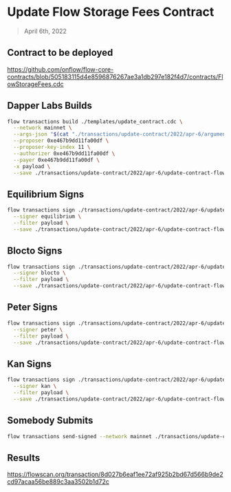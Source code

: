 # Update Flow Storage Fees Contract

> April 6th, 2022

## Contract to be deployed

https://github.com/onflow/flow-core-contracts/blob/505183115d4e8596876267ae3a1db297e182f4d7/contracts/FlowStorageFees.cdc

## Dapper Labs Builds

```sh
flow transactions build ./templates/update_contract.cdc \
  --network mainnet \
  --args-json "$(cat "./transactions/update-contract/2022/apr-6/arguments-flow-storage-fees.json")" \
  --proposer 0xe467b9dd11fa00df \
  --proposer-key-index 11 \
  --authorizer 0xe467b9dd11fa00df \
  --payer 0xe467b9dd11fa00df \
  -x payload \
  --save ./transactions/update-contract/2022/apr-6/update-contract-flow-storage-fees-apr-6-unsigned.rlp
```

## Equilibrium Signs

```sh
flow transactions sign ./transactions/update-contract/2022/apr-6/update-contract-flow-storage-fees-apr-6-unsigned.rlp \
  --signer equilibrium \
  --filter payload \
  --save ./transactions/update-contract/2022/apr-6/update-contract-flow-storage-fees-apr-6-sig-1.rlp
```

## Blocto Signs

```sh
flow transactions sign ./transactions/update-contract/2022/apr-6/update-contract-flow-storage-fees-apr-6-sig-1.rlp \
  --signer blocto \
  --filter payload \
  --save ./transactions/update-contract/2022/apr-6/update-contract-flow-storage-fees-apr-6-sig-2.rlp
```

## Peter Signs

```sh
flow transactions sign ./transactions/update-contract/2022/apr-6/update-contract-flow-storage-fees-apr-6-sig-2.rlp \
  --signer peter \
  --filter payload \
  --save ./transactions/update-contract/2022/apr-6/update-contract-flow-storage-fees-apr-6-sig-3.rlp
```

## Kan Signs

```sh
flow transactions sign ./transactions/update-contract/2022/apr-6/update-contract-flow-storage-fees-apr-6-sig-3.rlp \
  --signer kan \
  --filter payload \
  --save ./transactions/update-contract/2022/apr-6/update-contract-flow-storage-fees-apr-6-sig-complete.rlp
```


## Somebody Submits

```sh
flow transactions send-signed --network mainnet ./transactions/update-contract/2022/apr-6/update-contract-flow-storage-fees-apr-6-sig-complete.rlp
```

## Results

https://flowscan.org/transaction/8d027b6eaf1ee72af925b2bd67d566b9de2cd97acaa56be889c3aa3502b1d72c
